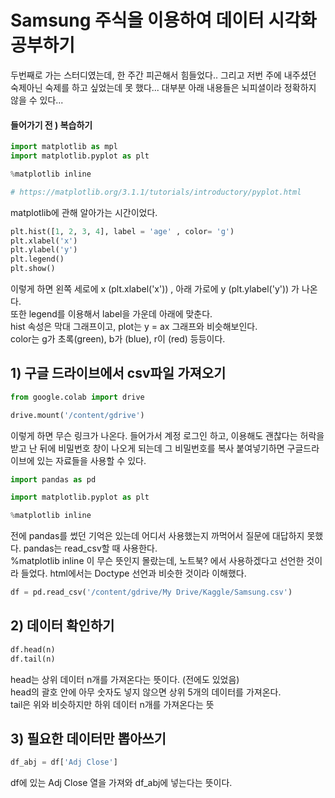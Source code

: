 # Samsung 주식을 이용하여 데이터 시각화 공부하기
두번째로 가는 스터디였는데, 한 주간 피곤해서 힘들었다.. 그리고 저번 주에 내주셨던 숙제아닌 숙제를 하고 싶었는데 못 했다... 대부분 아래 내용들은 뇌피셜이라 정확하지 않을 수 있다...
#### 들어가기 전 ) 복습하기
```python
import matplotlib as mpl
import matplotlib.pyplot as plt

%matplotlib inline

# https://matplotlib.org/3.1.1/tutorials/introductory/pyplot.html
```
matplotlib에 관해 알아가는 시간이었다.

```python
plt.hist([1, 2, 3, 4], label = 'age' , color= 'g')
plt.xlabel('x')
plt.ylabel('y')
plt.legend()
plt.show()
```
이렇게 하면 왼쪽 세로에 x (plt.xlabel('x')) , 아래 가로에 y (plt.ylabel('y')) 가 나온다.  
또한 legend를 이용해서 label을 가운데 아래에 맞춘다.  
hist 속성은 막대 그래프이고, plot는 y = ax 그래프와 비슷해보인다.  
color는 g가 초록(green), b가 (blue), r이 (red) 등등이다.  

## 1) 구글 드라이브에서 csv파일 가져오기
```python
from google.colab import drive

drive.mount('/content/gdrive')
```  
이렇게 하면 무슨 링크가 나온다. 들어가서 계정 로그인 하고, 이용해도 괜찮다는 허락을 받고 난 뒤에 비밀번호 창이 나오게 되는데 그 비밀번호를 복사 붙여넣기하면 구글드라이브에 있는 자료들을 사용할 수 있다.  

```python
import pandas as pd

import matplotlib.pyplot as plt

%matplotlib inline
```
전에 pandas를 썼던 기억은 있는데 어디서 사용했는지 까먹어서 질문에 대답하지 못했다. pandas는 read_csv할 때 사용한다.  
%matplotlib inline 이 무슨 뜻인지 몰랐는데, 노트북? 에서 사용하겠다고 선언한 것이라 들었다. html에서는 Doctype 선언과 비슷한 것이라 이해했다.


```python
df = pd.read_csv('/content/gdrive/My Drive/Kaggle/Samsung.csv')
```


## 2) 데이터 확인하기
```python
df.head(n)
df.tail(n)
```
head는 상위 데이터 n개를 가져온다는 뜻이다. (전에도 있었음)  
head의 괄호 안에 아무 숫자도 넣지 않으면 상위 5개의 데이터를 가져온다.  
tail은 위와 비슷하지만 하위 데이터 n개를 가져온다는 뜻  

## 3) 필요한 데이터만 뽑아쓰기
```python
df_abj = df['Adj Close']
```
df에 있는 Adj Close 열을 가져와 df_abj에 넣는다는 뜻이다.  
